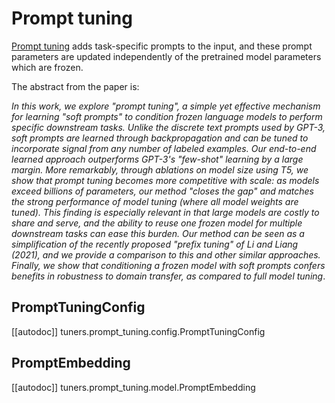 <!--Copyright 2023 The HuggingFace Team. All rights reserved.

Licensed under the Apache License, Version 2.0 (the "License"); you may not use this file except in compliance with
the License. You may obtain a copy of the License at

http://www.apache.org/licenses/LICENSE-2.0

Unless required by applicable law or agreed to in writing, software distributed under the License is distributed on
an "AS IS" BASIS, WITHOUT WARRANTIES OR CONDITIONS OF ANY KIND, either express or implied. See the License for the
specific language governing permissions and limitations under the License.

⚠️ Note that this file is in Markdown but contain specific syntax for our doc-builder (similar to MDX) that may not be
rendered properly in your Markdown viewer.

-->

# Prompt tuning

[Prompt tuning](https://hf.co/papers/2104.08691) adds task-specific prompts to the input, and these prompt parameters
are updated independently of the pretrained model parameters which are frozen.

The abstract from the paper is:

*In this work, we explore "prompt tuning", a simple yet effective mechanism for learning "soft prompts" to condition
frozen language models to perform specific downstream tasks. Unlike the discrete text prompts used by GPT-3, soft
prompts are learned through backpropagation and can be tuned to incorporate signal from any number of labeled examples.
Our end-to-end learned approach outperforms GPT-3's "few-shot" learning by a large margin. More remarkably, through
ablations on model size using T5, we show that prompt tuning becomes more competitive with scale: as models exceed
billions of parameters, our method "closes the gap" and matches the strong performance of model tuning (where all model
weights are tuned). This finding is especially relevant in that large models are costly to share and serve, and the
ability to reuse one frozen model for multiple downstream tasks can ease this burden. Our method can be seen as a
simplification of the recently proposed "prefix tuning" of Li and Liang (2021), and we provide a comparison to this and
other similar approaches. Finally, we show that conditioning a frozen model with soft prompts confers benefits in
robustness to domain transfer, as compared to full model tuning*.

## PromptTuningConfig

[[autodoc]] tuners.prompt_tuning.config.PromptTuningConfig

## PromptEmbedding

[[autodoc]] tuners.prompt_tuning.model.PromptEmbedding